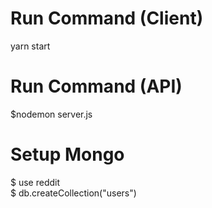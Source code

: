# Run Command (Client)
yarn start

# Run Command (API)
$nodemon server.js

# Setup Mongo

$ use reddit<br/>
$ db.createCollection("users")